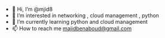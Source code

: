 - 👋 Hi, I’m @mjid8
- 👀 I’m interested in networking , cloud management , python
- 🌱 I’m currently learning python and cloud management
- 📫 How to reach me majidbenaboud@gmail.com

<!---
mjid8/mjid8 is a ✨ special ✨ repository because its `README.md` (this file) appears on your GitHub profile.
You can click the Preview link to take a look at your changes.
--->
